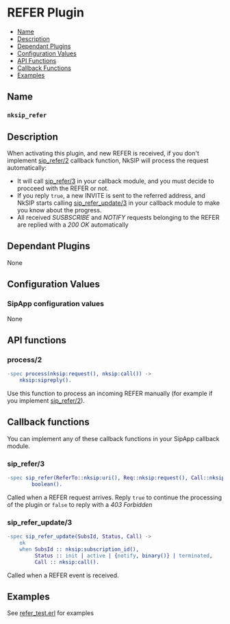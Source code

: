 # REFER Plugin

* [Name](#name)
* [Description](#description)
* [Dependant Plugins](#dependant-plugins)
* [Configuration Values](#configuration-values)
* [API Functions](#api-functions)
* [Callback Functions](#callback-functions)
* [Examples](#examples)


## Name
### `nksip_refer`


## Description

When activating this plugin, and new REFER is received, if you don't implement [sip_refer/2](../reference/callback_functions.md#sip_refer2) callback function, NkSIP will process the request automatically:
* It will call [sip_refer/3](#sip_refer3) in your callback module, and you must decide to procceed with the REFER or not.
* If you reply `true`, a new INVITE is sent to the referred address, and NkSIP starts calling [sip_refer_update/3](#sip_refer_update3) in your callback module to make you know about the progress.
* All received _SUSBSCRIBE_ and _NOTIFY_ requests belonging to the REFER are replied with a _200 OK_ automatically


## Dependant Plugins

None


## Configuration Values

### SipApp configuration values

None


## API functions

### process/2

```erlang
-spec process(nksip:request(), nksip:call()) ->
    nksip:sipreply().
```

Use this function to process an incoming REFER manually (for example if you implement [sip_refer/2](../reference/callback_functions.md#sip_refer2)).



## Callback functions

You can implement any of these callback functions in your SipApp callback module.


### sip_refer/3

```erlang
-spec sip_refer(ReferTo::nksip:uri(), Req::nksip:request(), Call::nksip:call()) ->
        boolean().
```

Called when a REFER request arrives. Reply `true` to continue the processing of the plugin or `false` to reply with a _403 Forbidden_
    

### sip_refer_update/3

```erlang
-spec sip_refer_update(SubsId, Status, Call) ->
	ok
	when SubsId :: nksip:subscription_id(), 
		 Status :: init | active | {notify, binary()} | terminated,
		 Call :: nksip:call().
```

Called when a REFER event is received.


## Examples

See [refer_test.erl](../../test/refer_test.erl) for examples
